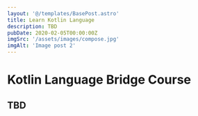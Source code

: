 ```yaml
---
layout: '@/templates/BasePost.astro'
title: Learn Kotlin Language
description: TBD
pubDate: 2020-02-05T00:00:00Z
imgSrc: '/assets/images/compose.jpg'
imgAlt: 'Image post 2'
---
```

# Kotlin Language Bridge Course
## TBD
